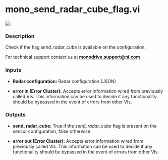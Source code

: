 # mono_send_radar_cube_flag.vi

<p class="img_container">
<img class="lg_img" src="../mono_send_radar_cube_flag.png"/>
</p>

### Description

Check if the flag *send_radar_cube* is available on the configuration.

For technical support contact us at <b>monodrive.support@ni.com</b> 

### Inputs

- **Radar configuration:**  Radar configuration (JSON)
 

- **error in (Error Cluster):** Accepts error information wired from previously called VIs. This information can be used to decide if any functionality should be bypassed in the event of errors from other VIs. 

### Outputs

- **send_radar_cube:**  True if the *send_radar_cube* flag is present on the sensor
configuration, false otherwise
 

- **error out (Error Cluster):** Accepts error information wired from previously called VIs. This information can be used to decide if any functionality should be bypassed in the event of errors from other VIs. 

<p>&nbsp;</p>
